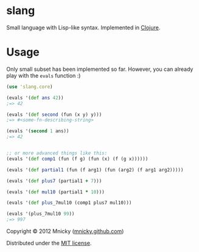 # slang

Small language with Lisp-like syntax. Implemented in [Clojure](http://clojure.org).

Usage
=====

Only small subset has been implemented so far. However, you can already play
with the `evals` function :)

```clojure
(use 'slang.core)

(evals '(def ans 42))
;=> 42

(evals '(def second (fun (x y) y)))
;=> #<some-fn-describing-string>

(evals '(second 1 ans))
;=> 42


;; or more advanced things like this:
(evals '(def comp1 (fun (f g) (fun (x) (f (g x))))))

(evals '(def partial1 (fun (f arg1) (fun (arg2) (f arg1 arg2)))))

(evals '(def plus7 (partial1 + 7)))

(evals '(def mul10 (partial1 * 10)))

(evals '(def plus_7mul10 (comp1 plus7 mul10)))

(evals '(plus_7mul10 99))
;=> 997
```

Copyright © 2012 Mnicky ([mnicky.github.com](http://mnicky.github.com))

Distributed under the [MIT license](http://opensource.org/licenses/MIT).
